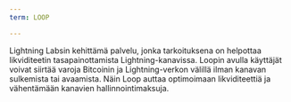 ```yaml
---
term: LOOP

---
```

Lightning Labsin kehittämä palvelu, jonka tarkoituksena on helpottaa likviditeetin tasapainottamista Lightning-kanavissa. Loopin avulla käyttäjät voivat siirtää varoja Bitcoinin ja Lightning-verkon välillä ilman kanavan sulkemista tai avaamista. Näin Loop auttaa optimoimaan likviditeettiä ja vähentämään kanavien hallinnointimaksuja.